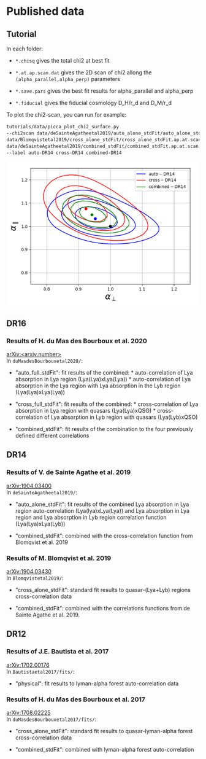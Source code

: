 # Published data

## Tutorial

In each folder:

*   `*.chisq` gives the total chi2 at best fit

*   `*.at.ap.scan.dat` gives the 2D scan of chi2 allong the
        `(alpha_parallel,alpha_perp)` parameters

*   `*.save.pars` gives the best fit results for alpha\_parallel
    and alpha_perp

*   `*.fiducial` gives the fiducial cosmology D\_H/r\_d and D\_M/r\_d

To plot the chi2-scan, you can run for example:
```bash
tutorials/data/picca_plot_chi2_surface.py
--chi2scan data/deSainteAgatheetal2019/auto_alone_stdFit/auto_alone_stdFit.ap.at.scan.dat
data/Blomqvistetal2019/cross_alone_stdFit/cross_alone_stdFit.ap.at.scan.dat
data/deSainteAgatheetal2019/combined_stdFit/combined_stdFit.ap.at.scan.dat
--label auto-DR14 cross-DR14 combined-DR14
```

![DR14-chi2scan](/tutorials/data/DR14-chi2-scan-ap-at.png)

## DR16

### Results of H. du Mas des Bourboux et al. 2020
[arXiv:<arxiv.number>](https://arxiv.org/abs/<arxiv.number>)<br/>
In `duMasdesBourbouxetal2020/`:

*   "auto\_full\_stdFit": fit results of the combined:
        * auto-correlation of Lya absorption in Lya region (Lya(Lya)xLya(Lya))
        * auto-correlation of Lya absorption in the Lya region with Lya absorption in the Lyb region (Lya(Lya)xLya(Lya))

*   "cross\_full\_stdFit": fit results of the combined:
        * cross-correlation of Lya absorption in Lya region with quasars (Lya(Lya)xQSO)
        * cross-correlation of Lya absorption in Lyb region with quasars (Lya(Lyb)xQSO)

*   "combined\_stdFit": fit results of the combination to the four previously defined
    different correlations

## DR14

### Results of V. de Sainte Agathe et al. 2019
[arXiv:1904.03400](https://arxiv.org/abs/1904.03400)<br/>
In `deSainteAgatheetal2019/`:

*   "auto\_alone\_stdFit": fit results of the combined Lya absorption in Lya region
    auto-correlation (Lya(lya)xLya(Lya)) and  Lya absorption in Lya
    region and Lya absorption in Lyb region correlation function
    (Lya(Lya)xLya(Lyb))

*   "combined\_stdFit": combined with the cross-correlation function from Blomqvist et al. 2019

### Results of M. Blomqvist et al. 2019
[arXiv:1904.03430](https://arxiv.org/abs/1904.03430)<br/>
In `Blomqvistetal2019/`:

*   "cross\_alone\_stdFit": standard fit results to quasar-(Lya+Lyb) regions cross-correlation
    data

*   "combined\_stdFit": combined with the correlations functions from de Sainte Agathe et al. 2019.

## DR12

### Results of J.E. Bautista et al. 2017
[arXiv:1702.00176](https://arxiv.org/abs/1702.00176)<br/>
In `Bautistaetal2017/fits/`:

*   "physical": fit results to lyman-alpha forest auto-correlation data

### Results of H. du Mas des Bourboux et al. 2017
[arXiv:1708.02225](https://arxiv.org/abs/1708.02225)<br/>
In `duMasdesBourbouxetal2017/fits/`:

*   "cross\_alone\_stdFit": standard fit results to quasar-lyman-alpha forest cross-correlation data

*   "combined\_stdFit": combined with lyman-alpha forest auto-correlation
